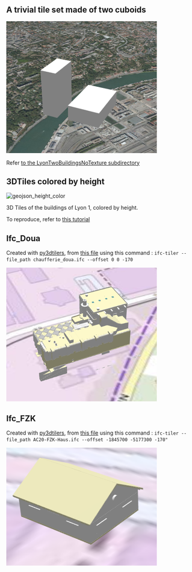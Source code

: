 ## A trivial tile set made of two cuboids
<img src="LyonTwoBuildingsNoTexture/Doc/LyonTwoBuildingsNoTexture_second.png" alt="from above" width="400"/>

Refer [to the LyonTwoBuildingsNoTexture subdirectory](LyonTwoBuildingsNoTexture)

## 3DTiles colored by height

<img width="795" alt="geojson_height_color" src="https://user-images.githubusercontent.com/32875283/165761300-de9c71b3-9118-477e-94fa-d3778067de43.png">

3D Tiles of the buildings of Lyon 1, colored by height.

To reproduce, refer to [this tutorial](https://github.com/VCityTeam/UD-Reproducibility/edit/master/Articles/2022_Py3DTilers/readme.md)


## Ifc_Doua

Created with [py3dtilers](https://github.com/VCityTeam/py3dtilers), from [this file](../Ifc/Chaufferie_doua.ifc) using this command :
`ifc-tiler --file_path chaufferie_doua.ifc --offset 0 0 -170`

<img src="./Ifc_doua/ifc_doua.png" width="400"/>

## Ifc_FZK

Created with [py3dtilers](https://github.com/VCityTeam/py3dtilers), from [this file](../Ifc/AC20-FZK-Haus.ifc) using this command :
`ifc-tiler --file_path AC20-FZK-Haus.ifc --offset -1845700 -5177300 -170"`

<img src="./Ifc_Fzk/Fzk.png" width="400"/>




